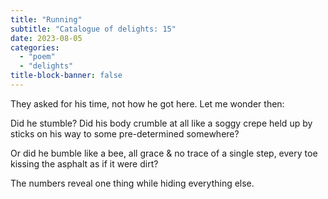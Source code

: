 ```yaml
---
title: "Running"
subtitle: "Catalogue of delights: 15"
date: 2023-08-05
categories:
  - "poem"
  - "delights"
title-block-banner: false
---
```


They asked for his time,
not how he got here.
Let me wonder then:

Did he stumble?
Did his body crumble
at all like
a soggy crepe
held up by sticks
on his way
to some
pre-determined
somewhere?

Or did he bumble
like a bee, all grace
& no trace of
a single step,
every toe kissing
the asphalt
as if it were
dirt?

The numbers reveal
one thing while hiding
everything else.